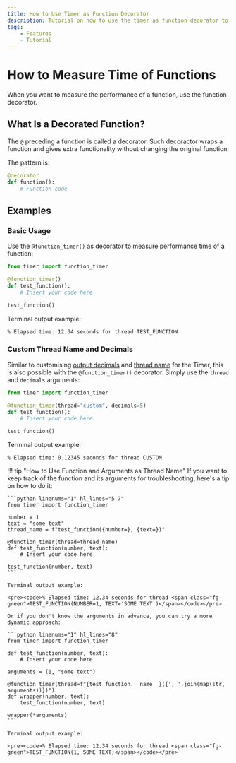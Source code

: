```yaml
---
title: How to Use Timer as Function Decorator
description: Tutorial on how to use the timer as function decorator to measure the execution time of Python functions. Includes code examples for beginners and advanced users.
tags:
    - Features
    - Tutorial
---
```


# How to Measure Time of Functions
When you want to measure the performance of a function, use the function decorator.

## What Is a Decorated Function?
The `@` preceding a function is called a decorator. Such decoractor wraps a function and gives extra functionality without changing the original function.

The pattern is:

```python title=""
@decorator
def function():
    # Function code
```

## Examples
### Basic Usage
Use the `@function_timer()` as decorator to measure performance time of a function:

```python linenums="1" hl_lines="3"
from timer import function_timer

@function_timer()
def test_function():
    # Insert your code here

test_function()
```

Terminal output example:

<pre><code>% Elapsed time: 12.34 seconds for thread <span class="fg-green">TEST_FUNCTION</span></code></pre>

### Custom Thread Name and Decimals
Similar to customising [output decimals](decimals.md) and [thread name](multiple-threads.md) for the Timer, this is also possible with the `@function_timer()` decorator. Simply use the `thread` and `decimals` arguments:

```python linenums="1" hl_lines="3"
from timer import function_timer

@function_timer(thread="custom", decimals=5)
def test_function():
    # Insert your code here

test_function()
```

Terminal output example:

<pre><code>% Elapsed time: 0.12345 seconds for thread <span class="fg-green">CUSTOM</span></code></pre>

!!! tip "How to Use Function and Arguments as Thread Name"
    If you want to keep track of the function and its arguments for troubleshooting, here's a tip on how to do it:

    ```python linenums="1" hl_lines="5 7"
    from timer import function_timer

    number = 1
    text = "some text"
    thread_name = f"test_function({number=}, {text=})"

    @function_timer(thread=thread_name)
    def test_function(number, text):
        # Insert your code here

    test_function(number, text)
    ```

    Terminal output example:

    <pre><code>% Elapsed time: 12.34 seconds for thread <span class="fg-green">TEST_FUNCTION(NUMBER=1, TEXT='SOME TEXT')</span></code></pre>

    Or if you don't know the arguments in advance, you can try a more dynamic approach:

    ```python linenums="1" hl_lines="8"
    from timer import function_timer

    def test_function(number, text):
        # Insert your code here

    arguments = (1, "some text")

    @function_timer(thread=f"{test_function.__name__}({', '.join(map(str, arguments))})")
    def wrapper(number, text):
        test_function(number, text)

    wrapper(*arguments)
    ```

    Terminal output example:

    <pre><code>% Elapsed time: 12.34 seconds for thread <span class="fg-green">TEST_FUNCTION(1, SOME TEXT)</span></code></pre>
